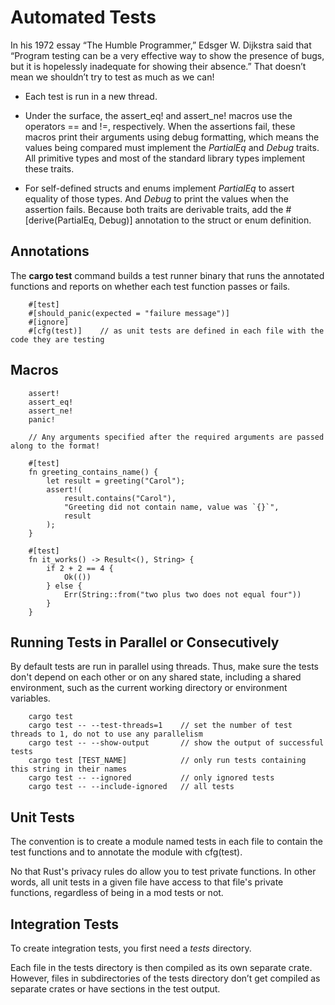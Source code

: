 # Automated Tests

In his 1972 essay “The Humble Programmer,” Edsger W. Dijkstra said that “Program testing can be a very effective way to show the presence of bugs, but it is hopelessly inadequate for showing their absence.” That doesn’t mean we shouldn’t try to test as much as we can!

- Each test is run in a new thread.

- Under the surface, the assert_eq! and assert_ne! macros use the operators == and !=, respectively. When the assertions fail, these macros print their arguments using debug formatting, which means the values being compared must implement the *PartialEq* and *Debug* traits. All primitive types and most of the standard library types implement these traits. 

- For self-defined structs and enums implement *PartialEq* to assert equality of those types. And *Debug* to print the values when the assertion fails. Because both traits are derivable traits, add the #[derive(PartialEq, Debug)] annotation to the struct or enum definition.

## Annotations

The **cargo test** command builds a test runner binary that runs the annotated functions and reports on whether each test function passes or fails.

```
    #[test]
    #[should_panic(expected = "failure message")]
    #[ignore]
    #[cfg(test)]    // as unit tests are defined in each file with the code they are testing
```

## Macros

```
    assert!
    assert_eq!
    assert_ne!
    panic!

    // Any arguments specified after the required arguments are passed along to the format! 

    #[test]
    fn greeting_contains_name() {
        let result = greeting("Carol");
        assert!(
            result.contains("Carol"),
            "Greeting did not contain name, value was `{}`",
            result
        );
    }

    #[test]
    fn it_works() -> Result<(), String> {
        if 2 + 2 == 4 {
            Ok(())
        } else {
            Err(String::from("two plus two does not equal four"))
        }
    }
```

## Running Tests in Parallel or Consecutively

By default tests are run in parallel using threads. Thus, make sure the tests don't depend on each other or on any shared state, including a shared environment, such as the current working directory or environment variables.

```
    cargo test
    cargo test -- --test-threads=1    // set the number of test threads to 1, do not to use any parallelism
    cargo test -- --show-output       // show the output of successful tests
    cargo test [TEST_NAME]            // only run tests containing this string in their names
    cargo test -- --ignored           // only ignored tests
    cargo test -- --include-ignored   // all tests
```

## Unit Tests

The convention is to create a module named tests in each file to contain the test functions and to annotate the module with cfg(test).

No that Rust's privacy rules do allow you to test private functions. In other words, all unit tests in a given file have access to that file's private functions, regardless of being in a mod tests or not.

## Integration Tests

To create integration tests, you first need a *tests* directory. 

Each file in the tests directory is then compiled as its own separate crate. However, files in subdirectories of the tests directory don’t get compiled as separate crates or have sections in the test output.